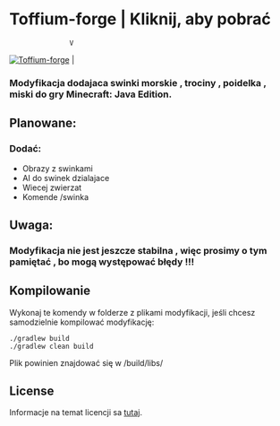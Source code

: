 # Toffium-forge    |  Kliknij, aby pobrać
                   V
[![Toffium-forge](https://github.com/tofikarz/Toffium-forge/actions/workflows/gradle.yml/badge.svg)](https://github.com/tofikarz/Toffium-forge/actions/workflows/gradle.yml)
|
<h3>Modyfikacja dodajaca swinki morskie , trociny , poidelka , miski do gry Minecraft: Java Edition.</h3>
</div>

## Planowane:
### Dodać:
 - Obrazy z swinkami
 - AI do swinek dzialajace
 - Wiecej zwierzat
 - Komende /swinka
 

## Uwaga:

### Modyfikacja nie jest jeszcze stabilna , więc prosimy o tym pamiętać , bo mogą występować błędy !!!
## Kompilowanie

Wykonaj te komendy w folderze z plikami modyfikacji, jeśli chcesz samodzielnie kompilować modyfikację:

```shell
./gradlew build
./gradlew clean build
```
Plik powinien znajdować się w /build/libs/
## License

Informacje na temat licencji sa [tutaj](/LICENSE).
